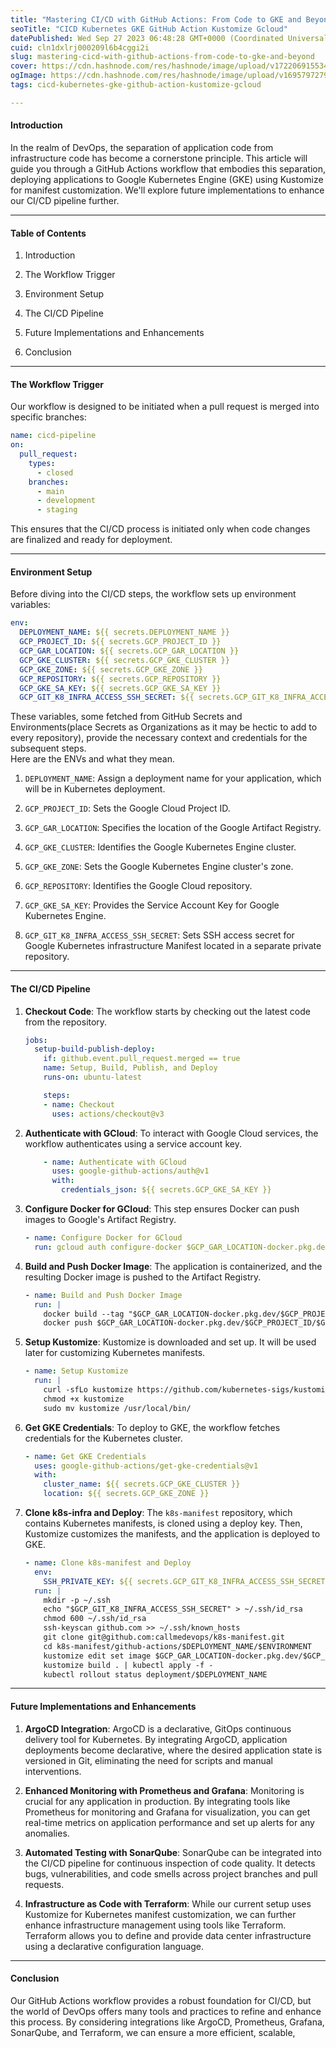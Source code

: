 ```yaml
---
title: "Mastering CI/CD with GitHub Actions: From Code to GKE and Beyond"
seoTitle: "CICD Kubernetes GKE GitHub Action Kustomize Gcloud"
datePublished: Wed Sep 27 2023 06:48:28 GMT+0000 (Coordinated Universal Time)
cuid: cln1dxlrj000209l6b4cggi2i
slug: mastering-cicd-with-github-actions-from-code-to-gke-and-beyond
cover: https://cdn.hashnode.com/res/hashnode/image/upload/v1722069155340/80e48dcb-bdc6-4a97-8ecb-6308c442a2c9.png
ogImage: https://cdn.hashnode.com/res/hashnode/image/upload/v1695797279763/64ab699b-e881-4232-89e7-b3f5954579ab.png
tags: cicd-kubernetes-gke-github-action-kustomize-gcloud

---
```


#### **Introduction**

In the realm of DevOps, the separation of application code from infrastructure code has become a cornerstone principle. This article will guide you through a GitHub Actions workflow that embodies this separation, deploying applications to Google Kubernetes Engine (GKE) using Kustomize for manifest customization. We'll explore future implementations to enhance our CI/CD pipeline further.

---

#### **Table of Contents**

1. Introduction
    
2. The Workflow Trigger
    
3. Environment Setup
    
4. The CI/CD Pipeline
    
5. Future Implementations and Enhancements
    
6. Conclusion
    

---

#### **The Workflow Trigger**

Our workflow is designed to be initiated when a pull request is merged into specific branches:

```yaml
name: cicd-pipeline
on:
  pull_request:
    types:
      - closed
    branches:
      - main
      - development
      - staging
```

This ensures that the CI/CD process is initiated only when code changes are finalized and ready for deployment.

---

#### **Environment Setup**

Before diving into the CI/CD steps, the workflow sets up environment variables:

```yaml
env:
  DEPLOYMENT_NAME: ${{ secrets.DEPLOYMENT_NAME }}
  GCP_PROJECT_ID: ${{ secrets.GCP_PROJECT_ID }}
  GCP_GAR_LOCATION: ${{ secrets.GCP_GAR_LOCATION }}
  GCP_GKE_CLUSTER: ${{ secrets.GCP_GKE_CLUSTER }}
  GCP_GKE_ZONE: ${{ secrets.GCP_GKE_ZONE }}
  GCP_REPOSITORY: ${{ secrets.GCP_REPOSITORY }}
  GCP_GKE_SA_KEY: ${{ secrets.GCP_GKE_SA_KEY }}
  GCP_GIT_K8_INFRA_ACCESS_SSH_SECRET: ${{ secrets.GCP_GIT_K8_INFRA_ACCESS_SSH_SECRET }}
```

These variables, some fetched from GitHub Secrets and Environments(place Secrets as Organizations as it may be hectic to add to every repository), provide the necessary context and credentials for the subsequent steps.  
Here are the ENVs and what they mean.

1. `DEPLOYMENT_NAME`: Assign a deployment name for your application, which will be in Kubernetes deployment.
    
2. `GCP_PROJECT_ID`: Sets the Google Cloud Project ID.
    
3. `GCP_GAR_LOCATION`: Specifies the location of the Google Artifact Registry.
    
4. `GCP_GKE_CLUSTER`: Identifies the Google Kubernetes Engine cluster.
    
5. `GCP_GKE_ZONE`: Sets the Google Kubernetes Engine cluster's zone.
    
6. `GCP_REPOSITORY`: Identifies the Google Cloud repository.
    
7. `GCP_GKE_SA_KEY`: Provides the Service Account Key for Google Kubernetes Engine.
    
8. `GCP_GIT_K8_INFRA_ACCESS_SSH_SECRET`: Sets SSH access secret for Google Kubernetes infrastructure Manifest located in a separate private repository.
    

---

#### **The CI/CD Pipeline**

1. **Checkout Code**: The workflow starts by checking out the latest code from the repository.
    
    ```yaml
    jobs:
      setup-build-publish-deploy:
        if: github.event.pull_request.merged == true
        name: Setup, Build, Publish, and Deploy
        runs-on: ubuntu-latest
    
        steps:
        - name: Checkout
          uses: actions/checkout@v3
    ```
    
2. **Authenticate with GCloud**: To interact with Google Cloud services, the workflow authenticates using a service account key.
    
    ```yaml
        - name: Authenticate with GCloud
          uses: google-github-actions/auth@v1
          with:
            credentials_json: ${{ secrets.GCP_GKE_SA_KEY }}
    ```
    
3. **Configure Docker for GCloud**: This step ensures Docker can push images to Google's Artifact Registry.
    
    ```yaml
    - name: Configure Docker for GCloud
      run: gcloud auth configure-docker $GCP_GAR_LOCATION-docker.pkg.dev
    ```
    
4. **Build and Push Docker Image**: The application is containerized, and the resulting Docker image is pushed to the Artifact Registry.
    
    ```yaml
    - name: Build and Push Docker Image
      run: |
        docker build --tag "$GCP_GAR_LOCATION-docker.pkg.dev/$GCP_PROJECT_ID/$GCP_REPOSITORY/$DEPLOYMENT_NAME:$GITHUB_SHA" --build-arg GITHUB_SHA="$GITHUB_SHA" --build-arg GITHUB_REF="$GITHUB_REF" .
        docker push $GCP_GAR_LOCATION-docker.pkg.dev/$GCP_PROJECT_ID/$GCP_REPOSITORY/$DEPLOYMENT_NAME:$GITHUB_SHA
    ```
    
5. **Setup Kustomize**: Kustomize is downloaded and set up. It will be used later for customizing Kubernetes manifests.
    
    ```yaml
    - name: Setup Kustomize
      run: |
        curl -sfLo kustomize https://github.com/kubernetes-sigs/kustomize/releases/download/v3.1.0/kustomize_3.1.0_linux_amd64
        chmod +x kustomize
        sudo mv kustomize /usr/local/bin/
    ```
    
6. **Get GKE Credentials**: To deploy to GKE, the workflow fetches credentials for the Kubernetes cluster.
    
    ```yaml
    - name: Get GKE Credentials
      uses: google-github-actions/get-gke-credentials@v1
      with:
        cluster_name: ${{ secrets.GCP_GKE_CLUSTER }}
        location: ${{ secrets.GCP_GKE_ZONE }}
    ```
    
7. **Clone k8s-infra and Deploy**: The `k8s-manifest` repository, which contains Kubernetes manifests, is cloned using a deploy key. Then, Kustomize customizes the manifests, and the application is deployed to GKE.
    
    ```yaml
    - name: Clone k8s-manifest and Deploy
      env:
        SSH_PRIVATE_KEY: ${{ secrets.GCP_GIT_K8_INFRA_ACCESS_SSH_SECRET }}
      run: |
        mkdir -p ~/.ssh
        echo "$GCP_GIT_K8_INFRA_ACCESS_SSH_SECRET" > ~/.ssh/id_rsa
        chmod 600 ~/.ssh/id_rsa
        ssh-keyscan github.com >> ~/.ssh/known_hosts      
        git clone git@github.com:callmedevops/k8s-manifest.git
        cd k8s-manifest/github-actions/$DEPLOYMENT_NAME/$ENVIRONMENT
        kustomize edit set image $GCP_GAR_LOCATION-docker.pkg.dev/$GCP_PROJECT_ID/$GCP_REPOSITORY/$DEPLOYMENT_NAME:$GITHUB_SHA
        kustomize build . | kubectl apply -f -
        kubectl rollout status deployment/$DEPLOYMENT_NAME
    ```
    

---

#### **Future Implementations and Enhancements**

1. **ArgoCD Integration**: ArgoCD is a declarative, GitOps continuous delivery tool for Kubernetes. By integrating ArgoCD, application deployments become declarative, where the desired application state is versioned in Git, eliminating the need for scripts and manual interventions.
    
2. **Enhanced Monitoring with Prometheus and Grafana**: Monitoring is crucial for any application in production. By integrating tools like Prometheus for monitoring and Grafana for visualization, you can get real-time metrics on application performance and set up alerts for any anomalies.
    
3. **Automated Testing with SonarQube**: SonarQube can be integrated into the CI/CD pipeline for continuous inspection of code quality. It detects bugs, vulnerabilities, and code smells across project branches and pull requests.
    
4. **Infrastructure as Code with Terraform**: While our current setup uses Kustomize for Kubernetes manifest customization, we can further enhance infrastructure management using tools like Terraform. Terraform allows you to define and provide data center infrastructure using a declarative configuration language.
    

---

#### **Conclusion**

Our GitHub Actions workflow provides a robust foundation for CI/CD, but the world of DevOps offers many tools and practices to refine and enhance this process. By considering integrations like ArgoCD, Prometheus, Grafana, SonarQube, and Terraform, we can ensure a more efficient, scalable,